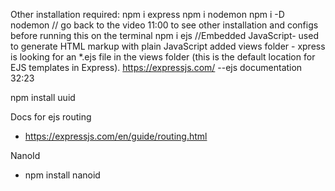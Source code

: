 Other installation required:
npm i express
npm i nodemon
npm i -D nodemon // go back to the video 11:00 to see other installation and configs before running this on the terminal
npm i ejs //Embedded JavaScript-  used to generate HTML markup with plain JavaScript 
added views folder - xpress is looking for an *.ejs file in the views folder (this is the default location for EJS templates in Express).
https://expressjs.com/ --ejs documentation 32:23

npm install uuid

Docs for ejs routing 
- https://expressjs.com/en/guide/routing.html


NanoId
- npm install nanoid
